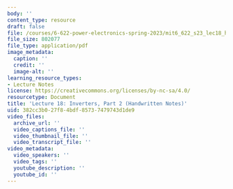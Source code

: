 ```yaml
---
body: ''
content_type: resource
draft: false
file: /courses/6-622-power-electronics-spring-2023/mit6_622_s23_lec18_hand.pdf
file_size: 802077
file_type: application/pdf
image_metadata:
  caption: ''
  credit: ''
  image-alt: ''
learning_resource_types:
- Lecture Notes
license: https://creativecommons.org/licenses/by-nc-sa/4.0/
resourcetype: Document
title: 'Lecture 18: Inverters, Part 2 (Handwritten Notes)'
uid: 382cc3b0-27f8-4bdf-8573-7479743d1de9
video_files:
  archive_url: ''
  video_captions_file: ''
  video_thumbnail_file: ''
  video_transcript_file: ''
video_metadata:
  video_speakers: ''
  video_tags: ''
  youtube_description: ''
  youtube_id: ''
---
```

